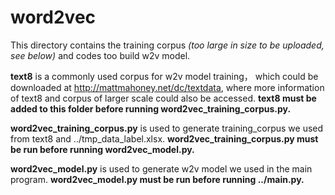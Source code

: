 # word2vec
This directory contains the training corpus *(too large in size to be uploaded, see below)* and codes too build w2v model.

**text8** is a commonly used corpus for w2v model training， which could be downloaded at http://mattmahoney.net/dc/textdata, where more information of text8 and corpus of larger scale could also be accessed.
**text8 must be added to this folder before running word2vec_training_corpus.py.**

**word2vec_training_corpus.py** is used to generate training_corpus we used from text8 and ../tmp_data_label.xlsx.
**word2vec_training_corpus.py must be run before running word2vec_model.py.**

**word2vec_model.py** is used to generate w2v model we used in the main program.
**word2vec_model.py must be run before running ../main.py.**
